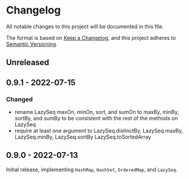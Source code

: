 # Changelog

All notable changes to this project will be documented in this file.

The format is based on [Keep a Changelog](https://keepachangelog.com/en/1.0.0/),
and this project adheres to [Semantic Versioning](https://semver.org/spec/v2.0.0.html).

## Unreleased

## 0.9.1 - 2022-07-15
### Changed
- rename LazySeq maxOn, minOn, sort, and sumOn to maxBy, minBy, sortBy, and sumBy
  to be consistent with the rest of the methods on LazySeq
- require at least one argument to LazySeq.distinctBy, LazySeq.maxBy, LazySeq.minBy,
  LazySeq.sortBy LazySeq.toSortedArray

## 0.9.0 - 2022-07-13
Initial release, implementing `HashMap`, `HashSet`, `OrderedMap`, and `LazySeq`.
